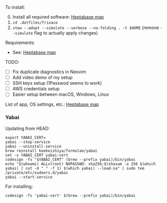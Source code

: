 To install:

0. Install all required software: [Heptabase map](https://app.heptabase.com/w/5f446947094a1d734c06e5a6bbc983b79075e6a3a00ddbf433345dbc509e7ec5)
1. `cd .dotfiles/frixaco`
2. `stow --adopt --simulate --verbose --no-folding . -t $HOME` (remove `--simulate` flag to actually apply changes)

Requirements:

- See: [Heptabase map](https://app.heptabase.com/w/5f446947094a1d734c06e5a6bbc983b79075e6a3a00ddbf433345dbc509e7ec5)

TODO:

- [ ] Fix duplicate diagnostics in Neovim
- [ ] Add video demo of my setup
- [ ] SSH keys setup (1Passwod seems to work)
- [ ] AWS credentials setup
- [ ] Easier setup between macOS, Windows, Linux

List of app, OS settings, etc.: [Heptabase map](https://app.heptabase.com/w/5f446947094a1d734c06e5a6bbc983b79075e6a3a00ddbf433345dbc509e7ec5)

### Yabai

Updating from HEAD:

```fish
export YABAI_CERT=
yabai --stop-service
yabai --uninstall-service
brew reinstall koekeishiya/formulae/yabai
set -x YABAI_CERT yabai-cert
codesign -fs "$YABAI_CERT" (brew --prefix yabai)/bin/yabai
echo "$(whoami) ALL=(root) NOPASSWD: sha256:$(shasum -a 256 $(which yabai) | cut -d " " -f 1) $(which yabai) --load-sa" | sudo tee /private/etc/sudoers.d/yabai
yabai --start-service
```

For installing:

```fish
codesign -fs 'yabai-cert' $(brew --prefix yabai)/bin/yabai
```
